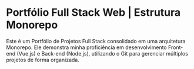 # Portfólio Full Stack Web | Estrutura Monorepo

Este é um Portfólio de Projetos Full Stack consolidado em uma arquitetura Monorepo. Ele demonstra minha proficiência em desenvolvimento Front-end (Vue.js) e Back-end (Node.js), utilizando o Git para gerenciar múltiplos projetos de forma organizada.
